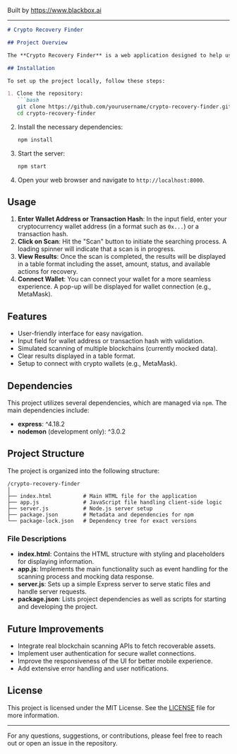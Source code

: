 
Built by https://www.blackbox.ai

---

```markdown
# Crypto Recovery Finder

## Project Overview

The **Crypto Recovery Finder** is a web application designed to help users locate and recover lost cryptocurrency assets from various blockchains. By entering a wallet address or transaction hash, users can initiate a scanning process that checks multiple blockchains for recoverable assets, displaying results and recovery options in an organized manner.

## Installation

To set up the project locally, follow these steps:

1. Clone the repository:
   ```bash
   git clone https://github.com/yourusername/crypto-recovery-finder.git
   cd crypto-recovery-finder
   ```

2. Install the necessary dependencies:
   ```bash
   npm install
   ```

3. Start the server:
   ```bash
   npm start
   ```

4. Open your web browser and navigate to `http://localhost:8000`.

## Usage

1. **Enter Wallet Address or Transaction Hash**: In the input field, enter your cryptocurrency wallet address (in a format such as `0x...`) or a transaction hash.
2. **Click on Scan**: Hit the "Scan" button to initiate the searching process. A loading spinner will indicate that a scan is in progress.
3. **View Results**: Once the scan is completed, the results will be displayed in a table format including the asset, amount, status, and available actions for recovery.
4. **Connect Wallet**: You can connect your wallet for a more seamless experience. A pop-up will be displayed for wallet connection (e.g., MetaMask).

## Features

- User-friendly interface for easy navigation.
- Input field for wallet address or transaction hash with validation.
- Simulated scanning of multiple blockchains (currently mocked data).
- Clear results displayed in a table format.
- Setup to connect with crypto wallets (e.g., MetaMask).

## Dependencies

This project utilizes several dependencies, which are managed via `npm`. The main dependencies include:

- **express**: ^4.18.2
- **nodemon** (development only): ^3.0.2

## Project Structure

The project is organized into the following structure:

```
/crypto-recovery-finder
│
├── index.html          # Main HTML file for the application
├── app.js              # JavaScript file handling client-side logic
├── server.js           # Node.js server setup
├── package.json        # Metadata and dependencies for npm
└── package-lock.json   # Dependency tree for exact versions
```

### File Descriptions

- **index.html**: Contains the HTML structure with styling and placeholders for displaying information.
- **app.js**: Implements the main functionality such as event handling for the scanning process and mocking data response.
- **server.js**: Sets up a simple Express server to serve static files and handle server requests.
- **package.json**: Lists project dependencies as well as scripts for starting and developing the project.

## Future Improvements

- Integrate real blockchain scanning APIs to fetch recoverable assets.
- Implement user authentication for secure wallet connections.
- Improve the responsiveness of the UI for better mobile experience.
- Add extensive error handling and user notifications.

## License

This project is licensed under the MIT License. See the [LICENSE](LICENSE) file for more information.

---

For any questions, suggestions, or contributions, please feel free to reach out or open an issue in the repository.
```